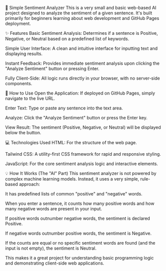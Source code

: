 🤖 Simple Sentiment Analyzer
This is a very small and basic web-based AI project designed to analyze the sentiment of a given sentence. It's built primarily for beginners learning about web development and GitHub Pages deployment.

✨ Features
Basic Sentiment Analysis: Determines if a sentence is Positive, Negative, or Neutral based on a predefined list of keywords.

Simple User Interface: A clean and intuitive interface for inputting text and displaying results.

Instant Feedback: Provides immediate sentiment analysis upon clicking the "Analyze Sentiment" button or pressing Enter.

Fully Client-Side: All logic runs directly in your browser, with no server-side components.

🚀 How to Use
Open the Application: If deployed on GitHub Pages, simply navigate to the live URL.

Enter Text: Type or paste any sentence into the text area.

Analyze: Click the "Analyze Sentiment" button or press the Enter key.

View Result: The sentiment (Positive, Negative, or Neutral) will be displayed below the button.

💻 Technologies Used
HTML: For the structure of the web page.

Tailwind CSS: A utility-first CSS framework for rapid and responsive styling.

JavaScript: For the core sentiment analysis logic and interactive elements.

💡 How It Works (The "AI" Part)
This sentiment analyzer is not powered by complex machine learning models. Instead, it uses a very simple, rule-based approach:

It has predefined lists of common "positive" and "negative" words.

When you enter a sentence, it counts how many positive words and how many negative words are present in your input.

If positive words outnumber negative words, the sentiment is declared Positive.

If negative words outnumber positive words, the sentiment is Negative.

If the counts are equal or no specific sentiment words are found (and the input is not empty), the sentiment is Neutral.

This makes it a great project for understanding basic programming logic and demonstrating client-side web applications.